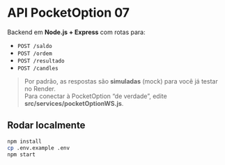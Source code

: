 ﻿# API PocketOption 07

Backend em **Node.js + Express** com rotas para:
- `POST /saldo`
- `POST /ordem`
- `POST /resultado`
- `POST /candles`

> Por padrão, as respostas são **simuladas** (mock) para você já testar no Render.  
> Para conectar à PocketOption “de verdade”, edite **src/services/pocketOptionWS.js**.

## Rodar localmente
```bash
npm install
cp .env.example .env
npm start
